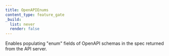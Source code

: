 ```yaml
---
title: OpenAPIEnums
content_type: feature_gate
_build:
  list: never
  render: false
---
```

Enables populating "enum" fields of OpenAPI schemas in the
spec returned from the API server.

